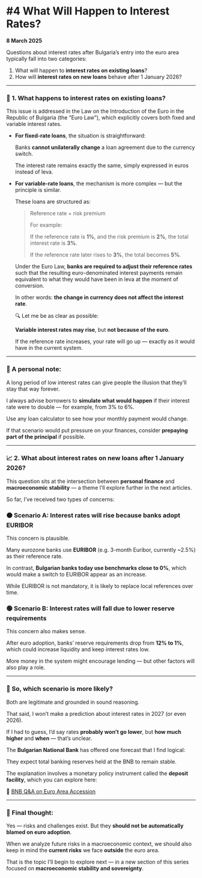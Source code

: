 # #4 What Will Happen to Interest Rates?

**8 March 2025**

Questions about interest rates after Bulgaria’s entry into the euro area typically fall into two categories:

1. What will happen to **interest rates on existing loans**?
2. How will **interest rates on new loans** behave after 1 January 2026?

---

### 🏦 **1. What happens to interest rates on existing loans?**

This issue is addressed in the Law on the Introduction of the Euro in the Republic of Bulgaria (the “Euro Law”), which explicitly covers both fixed and variable interest rates.

- **For fixed-rate loans**, the situation is straightforward:
    
    Banks **cannot unilaterally change** a loan agreement due to the currency switch.
    
    The interest rate remains exactly the same, simply expressed in euros instead of leva.
    
- **For variable-rate loans**, the mechanism is more complex — but the principle is similar.
    
    These loans are structured as:
    
    > Reference rate + risk premium
    > 
    > 
    > For example:
    > 
    > If the reference rate is **1%**, and the risk premium is **2%**, the total interest rate is **3%**.
    > 
    > If the reference rate later rises to **3%**, the total becomes **5%**.
    > 
    
    Under the Euro Law, **banks are required to adjust their reference rates** such that the resulting euro-denominated interest payments remain equivalent to what they would have been in leva at the moment of conversion.
    
    In other words: **the change in currency does not affect the interest rate**.
    
    🔍 Let me be as clear as possible:
    
    **Variable interest rates may rise**, but **not because of the euro**.
    
    If the reference rate increases, your rate will go up — exactly as it would have in the current system.
    

---

### 🧠 A personal note:

A long period of low interest rates can give people the illusion that they’ll stay that way forever.

I always advise borrowers to **simulate what would happen** if their interest rate were to double — for example, from 3% to 6%.

Use any loan calculator to see how your monthly payment would change.

If that scenario would put pressure on your finances, consider **prepaying part of the principal** if possible.

---

### 📈 **2. What about interest rates on new loans after 1 January 2026?**

This question sits at the intersection between **personal finance** and **macroeconomic stability** — a theme I’ll explore further in the next articles.

So far, I’ve received two types of concerns:

### 🟠 Scenario A: Interest rates will rise because banks adopt EURIBOR

This concern is plausible.

Many eurozone banks use **EURIBOR** (e.g. 3-month Euribor, currently ~2.5%) as their reference rate.

In contrast, **Bulgarian banks today use benchmarks close to 0%**, which would make a switch to EURIBOR appear as an increase.

While EURIBOR is not mandatory, it is likely to replace local references over time.

### 🟢 Scenario B: Interest rates will fall due to lower reserve requirements

This concern also makes sense.

After euro adoption, banks’ reserve requirements drop from **12% to 1%**, which could increase liquidity and keep interest rates low.

More money in the system might encourage lending — but other factors will also play a role.

---

### 🧮 So, which scenario is more likely?

Both are legitimate and grounded in sound reasoning.

That said, I won’t make a prediction about interest rates in 2027 (or even 2026).

If I had to guess, I’d say rates **probably won’t go lower**, but **how much higher** and **when** — that’s unclear.

The **Bulgarian National Bank** has offered one forecast that I find logical:

They expect total banking reserves held at the BNB to remain stable.

The explanation involves a monetary policy instrument called the **deposit facility**, which you can explore here:

🔗 [BNB Q&A on Euro Area Accession](https://www.bnb.bg/AboutUs/PressOffice/POAccessionToTheEuroArea/POAEFIQuestionsAndAnswers/index.htm)

---

### 🧩 Final thought:

Yes — risks and challenges exist. But they **should not be automatically blamed on euro adoption**.

When we analyze future risks in a macroeconomic context, we should also keep in mind the **current risks** we face **outside** the euro area.

That is the topic I’ll begin to explore next — in a new section of this series focused on **macroeconomic stability and sovereignty**.